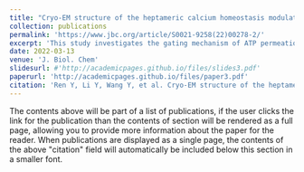```yaml
---
title: "Cryo-EM structure of the heptameric calcium homeostasis modulator 1 channel."
collection: publications
permalink: 'https://www.jbc.org/article/S0021-9258(22)00278-2/'
excerpt: 'This study investigates the gating mechanism of ATP permeation in Calcium homeostasis modulator 1 (CALHM1), a voltage- and Ca2+-gated ATP channel critical for neuronal signaling. Using cryo-EM, the authors resolved structures of Danio rerio CALHM1 heptamers and an octamer in ATP-nonconducting states, with resolutions ranging from 2.9 Å to 3.5 Å. Structural analysis reveals a central pore diameter of approximately 6.6 Å in the heptameric CALHM1, with the N-helix positioned to avoid steric clashes. Molecular dynamics simulations suggest that the transition of the N-helix from the “down” to the “up” position significantly increases the pore size for ATP permeation. These findings offer crucial insights into the ATP gating mechanism of CALHM1.'
date: 2022-03-13
venue: 'J. Biol. Chem'
slidesurl: #'http://academicpages.github.io/files/slides3.pdf'
paperurl: 'http://academicpages.github.io/files/paper3.pdf'
citation: 'Ren Y, Li Y, Wang Y, et al. Cryo-EM structure of the heptameric calcium homeostasis modulator 1 channel. J Biol Chem 2022, 298 (5).'
---
```


The contents above will be part of a list of publications, if the user clicks the link for the publication than the contents of section will be rendered as a full page, allowing you to provide more information about the paper for the reader. When publications are displayed as a single page, the contents of the above "citation" field will automatically be included below this section in a smaller font.

